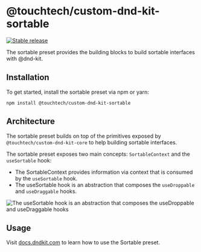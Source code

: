 # @touchtech/custom-dnd-kit-sortable

[![Stable release](https://img.shields.io/npm/v/@touchtech/custom-dnd-kit-sortable.svg)](https://npm.im/@touchtech/custom-dnd-kit-sortable)

The sortable preset provides the building blocks to build sortable interfaces with @dnd-kit.

## Installation

To get started, install the sortable preset via npm or yarn:

```
npm install @touchtech/custom-dnd-kit-sortable
```

## Architecture

The sortable preset builds on top of the primitives exposed by `@touchtech/custom-dnd-kit-core` to help building sortable interfaces.

The sortable preset exposes two main concepts: `SortableContext` and the `useSortable` hook:

- The SortableContext provides information via context that is consumed by the `useSortable` hook.
- The useSortable hook is an abstraction that composes the `useDroppable` and `useDraggable` hooks.

![The useSortable hook is an abstraction that composes the useDroppable and useDraggable hooks](/.github/assets/use-sortable.png)

## Usage

Visit [docs.dndkit.com](https://docs.dndkit.com/presets/sortable) to learn how to use the Sortable preset.
